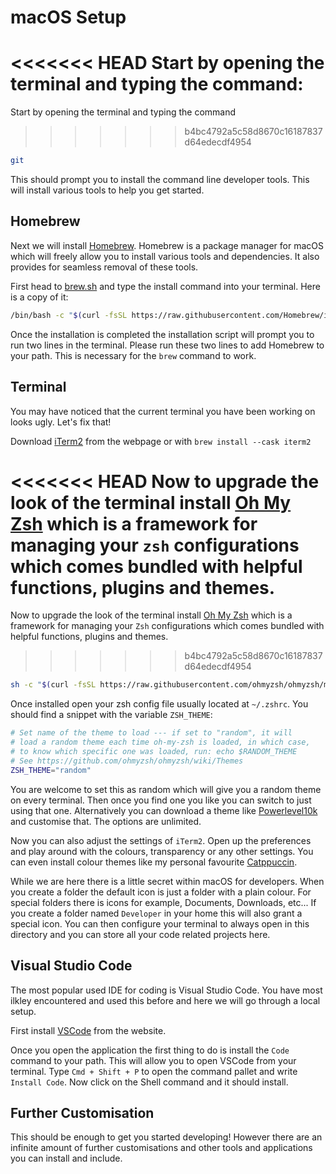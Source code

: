 # macOS Setup

<<<<<<< HEAD
Start by opening the terminal and typing the command:
=======
Start by opening the terminal and typing the command
>>>>>>> b4bc4792a5c58d8670c16187837d64edecdf4954

```sh
git
```

This should prompt you to install the command line developer tools. This will install various tools to help you get started.

## Homebrew

Next we will install [Homebrew](https://brew.sh/). Homebrew is a package manager for macOS which will freely allow you to install various tools and dependencies. It also provides for seamless removal of these tools.

First head to [brew.sh](https://brew.sh/) and type the install command into your terminal. Here is a copy of it:

```sh
/bin/bash -c "$(curl -fsSL https://raw.githubusercontent.com/Homebrew/install/HEAD/install.sh)"
```

Once the installation is completed the installation script will prompt you to run two lines in the terminal. Please run these two lines to add Homebrew to your path. This is necessary for the `brew` command to work.

## Terminal

You may have noticed that the current terminal you have been working on looks ugly. Let's fix that!

Download [iTerm2](https://iterm2.com/) from the webpage or with `brew install --cask iterm2`

<<<<<<< HEAD
Now to upgrade the look of the terminal install [Oh My Zsh](https://ohmyz.sh/#install) which is a framework for managing your `zsh` configurations which comes bundled with helpful functions, plugins and themes.
=======
Now to upgrade the look of the terminal install [Oh My Zsh](https://ohmyz.sh/#install) which is a framework for managing your `Zsh` configurations which comes bundled with helpful functions, plugins and themes.
>>>>>>> b4bc4792a5c58d8670c16187837d64edecdf4954

```sh
sh -c "$(curl -fsSL https://raw.githubusercontent.com/ohmyzsh/ohmyzsh/master/tools/install.sh)"
```

Once installed open your zsh config file usually located at `~/.zshrc`. You should find a snippet with the variable `ZSH_THEME`:

```bash
# Set name of the theme to load --- if set to "random", it will
# load a random theme each time oh-my-zsh is loaded, in which case,
# to know which specific one was loaded, run: echo $RANDOM_THEME
# See https://github.com/ohmyzsh/ohmyzsh/wiki/Themes
ZSH_THEME="random"
```

You are welcome to set this as random which will give you a random theme on every terminal. Then once you find one you like you can switch to just using that one. Alternatively you can download a theme like [Powerlevel10k](https://github.com/romkatv/powerlevel10k) and customise that. The options are unlimited.

Now you can also adjust the settings of `iTerm2`. Open up the preferences and play around with the colours, transparency or any other settings. You can even install colour themes like my personal favourite [Catppuccin](https://github.com/catppuccin/iterm).

While we are here there is a little secret within macOS for developers. When you create a folder the default icon is just a folder with a plain colour. For special folders there is icons for example, Documents, Downloads, etc... If you create a folder named `Developer` in your home this will also grant a special icon. You can then configure your terminal to always open in this directory and you can store all your code related projects here.

## Visual Studio Code

The most popular used IDE for coding is Visual Studio Code. You have most ilkley encountered and used this before and here we will go through a local setup.

First install [VSCode](https://code.visualstudio.com/) from the website.

Once you open the application the first thing to do is install the `Code` command to your path. This will allow you to open VSCode from your terminal. Type `Cmd + Shift + P` to open the command pallet and write `Install Code`. Now click on the Shell command and it should install.

## Further Customisation

This should be enough to get you started developing! However there are an infinite amount of further customisations and other tools and applications you can install and include.
